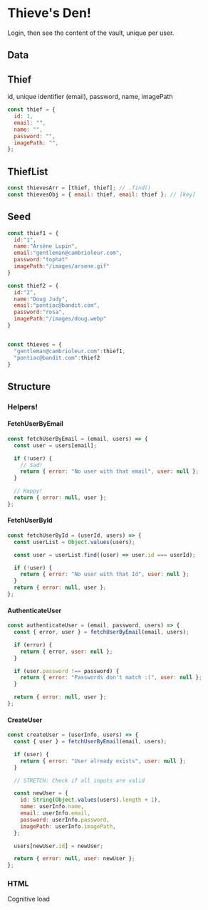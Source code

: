 # Thieve's Den!

Login, then see the content of the vault, unique per user.

## Data

## Thief

id, unique identifier (email), password, name, imagePath

```js
const thief = {
  id: 1,
  email: "",
  name: "",
  password: "",
  imagePath: "",
};
```

## ThiefList

```js
const thievesArr = [thief, thief]; // .find()
const thievesObj = { email: thief, email: thief }; // [key]
```

## Seed

```jsx
const thief1 = {
  id:"1",
  name:"Arsène Lupin",
  email:"gentleman@cambrioleur.com",
  password:"tophat"
  imagePath:"/images/arsene.gif"
}

const thief2 = {
  id:"2",
  name:"Doug Judy",
  email:"pontiac@bandit.com",
  password:"rosa",
  imagePath:"/images/doug.webp"
}


const thieves = {
  "gentleman@cambrioleur.com":thief1,
  "pontiac@bandit.com":thief2
}
```

## Structure

### Helpers!

#### FetchUserByEmail

```jsx
const fetchUserByEmail = (email, users) => {
  const user = users[email];

  if (!user) {
    // Sad!
    return { error: "No user with that email", user: null };
  }

  // Happy!
  return { error: null, user };
};
```

#### FetchUserById

```jsx
const fetchUserById = (userId, users) => {
  const userList = Object.values(users);

  const user = userList.find((user) => user.id === userId);

  if (!user) {
    return { error: "No user with that Id", user: null };
  }
  return { error: null, user };
};
```

#### AuthenticateUser

```jsx
const authenticateUser = (email, password, users) => {
  const { error, user } = fetchUserByEmail(email, users);

  if (error) {
    return { error, user: null };
  }

  if (user.password !== password) {
    return { error: "Passwords don't match :(", user: null };
  }

  return { error: null, user };
};
```

#### CreateUser

```jsx
const createUser = (userInfo, users) => {
  const { user } = fetchUserByEmail(email, users);

  if (user) {
    return { error: "User already exists", user: null };
  }

  // STRETCH: Check if all inputs are valid

  const newUser = {
    id: String(Object.values(users).length + 1),
    name: userInfo.name,
    email: userInfo.email,
    password: userInfo.password,
    imagePath: userInfo.imagePath,
  };

  users[newUser.id] = newUser;

  return { error: null, user: newUser };
};
```

### HTML


Cognitive load